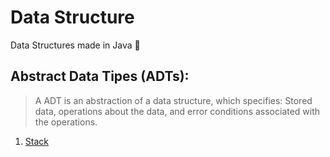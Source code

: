 # Data Structure
Data Structures made in Java :rocket:

## Abstract Data Tipes (ADTs):

> A ADT is an abstraction of a data structure, which specifies:
> Stored data, operations about the data, and error conditions 
> associated with the operations.


1. [Stack](https://github.com/Livia-Rachell/Data-Structure/tree/main/Stack)